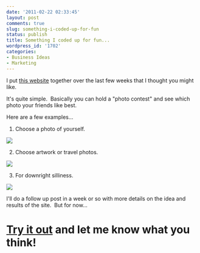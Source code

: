 ```yaml
---
date: '2011-02-22 02:33:45'
layout: post
comments: true
slug: something-i-coded-up-for-fun
status: publish
title: Something I coded up for fun...
wordpress_id: '1702'
categories:
- Business Ideas
- Marketing
---
```


I put [this website](http://mybestpic.org) together over the last few weeks that I thought you might like.

It's quite simple.  Basically you can hold a "photo contest" and see which photo your friends like best.

Here are a few examples...

1. Choose a photo of yourself.

[![](http://s3.amazonaws.com/oldbloguploads/2011/02/Screen-shot-2011-02-21-at-6.24.24-PM-500x360.png)](http://mybestpic.org/lTmQAr)

2. Choose artwork or travel photos.

[![](http://s3.amazonaws.com/oldbloguploads/2011/02/Screen-shot-2011-02-21-at-6.22.17-PM-500x360.png)](http://mybestpic.org/0AbTrQ)

3. For downright silliness.

[![](http://s3.amazonaws.com/oldbloguploads/2011/02/Screen-shot-2011-02-21-at-6.23.10-PM-500x360.png)](http://mybestpic.org/ac8crN)

I'll do a follow up post in a week or so with more details on the idea and results of the site.  But for now...


# [Try it out](http://mybestpic.org) and let me know what you think!
